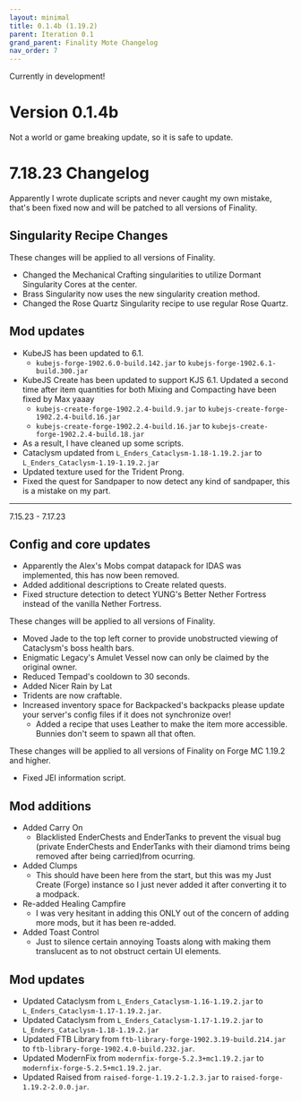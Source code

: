 ```yaml
---
layout: minimal
title: 0.1.4b (1.19.2)
parent: Iteration 0.1
grand_parent: Finality Mote Changelog
nav_order: 7
---
```


Currently in development!

# Version 0.1.4b

Not a world or game breaking update, so it is safe to update.

# 7.18.23 Changelog

Apparently I wrote duplicate scripts and never caught my own mistake, that's been fixed now and will be patched to all versions of Finality.

## Singularity Recipe Changes
These changes will be applied to all versions of Finality.
- Changed the Mechanical Crafting singularities to utilize Dormant Singularity Cores at the center.
- Brass Singularity now uses the new singularity creation method.
- Changed the Rose Quartz Singularity recipe to use regular Rose Quartz.

## Mod updates
- KubeJS has been updated to 6.1.
  - `kubejs-forge-1902.6.0-build.142.jar` to `kubejs-forge-1902.6.1-build.300.jar`
- KubeJS Create has been updated to support KJS 6.1. Updated a second time after item quantities for both Mixing and Compacting have been fixed by Max yaaay
  - `kubejs-create-forge-1902.2.4-build.9.jar` to `kubejs-create-forge-1902.2.4-build.16.jar`
  - `kubejs-create-forge-1902.2.4-build.16.jar` to `kubejs-create-forge-1902.2.4-build.18.jar`
- As a result, I have cleaned up some scripts.
- Cataclysm updated from `L_Enders_Cataclysm-1.18-1.19.2.jar` to `L_Enders_Cataclysm-1.19-1.19.2.jar`
- Updated texture used for the Trident Prong.
- Fixed the quest for Sandpaper to now detect any kind of sandpaper, this is a mistake on my part.

--- 
7.15.23 - 7.17.23

## Config and core updates
- Apparently the Alex's Mobs compat datapack for IDAS was implemented, this has now been removed.
- Added additional descriptions to Create related quests.
- Fixed structure detection to detect YUNG's Better Nether Fortress instead of the vanilla Nether Fortress.

These changes will be applied to all versions of Finality.
- Moved Jade to the top left corner to provide unobstructed viewing of Cataclysm's boss health bars.
- Enigmatic Legacy's Amulet Vessel now can only be claimed by the original owner.
- Reduced Tempad's cooldown to 30 seconds.
- Added Nicer Rain by Lat
- Tridents are now craftable.
- Increased inventory space for Backpacked's backpacks please update your server's config files if it does not synchronize over!
  - Added a recipe that uses Leather to make the item more accessible. Bunnies don't seem to spawn all that often.

These changes will be applied to all versions of Finality on Forge MC 1.19.2 and higher.
- Fixed JEI information script.

## Mod additions
- Added Carry On
  - Blacklisted EnderChests and EnderTanks to prevent the visual bug (private EnderChests and EnderTanks with their diamond trims being removed after being carried)from ocurring.
- Added Clumps
  - This should have been here from the start, but this was my Just Create (Forge) instance so I just never added it after converting it to a modpack.
- Re-added Healing Campfire
  - I was very hesitant in adding this ONLY out of the concern of adding more mods, but it has been re-added.
- Added Toast Control 
  - Just to silence certain annoying Toasts along with making them translucent as to not obstruct certain UI elements.

## Mod updates
- Updated Cataclysm from `L_Enders_Cataclysm-1.16-1.19.2.jar` to `L_Enders_Cataclysm-1.17-1.19.2.jar`.
- Updated Cataclysm from `L_Enders_Cataclysm-1.17-1.19.2.jar` to `L_Enders_Cataclysm-1.18-1.19.2.jar`
- Updated FTB Library from `ftb-library-forge-1902.3.19-build.214.jar` to `ftb-library-forge-1902.4.0-build.232.jar`.
- Updated ModernFix from `modernfix-forge-5.2.3+mc1.19.2.jar` to `modernfix-forge-5.2.5+mc1.19.2.jar`.
- Updated Raised from `raised-forge-1.19.2-1.2.3.jar` to `raised-forge-1.19.2-2.0.0.jar`.